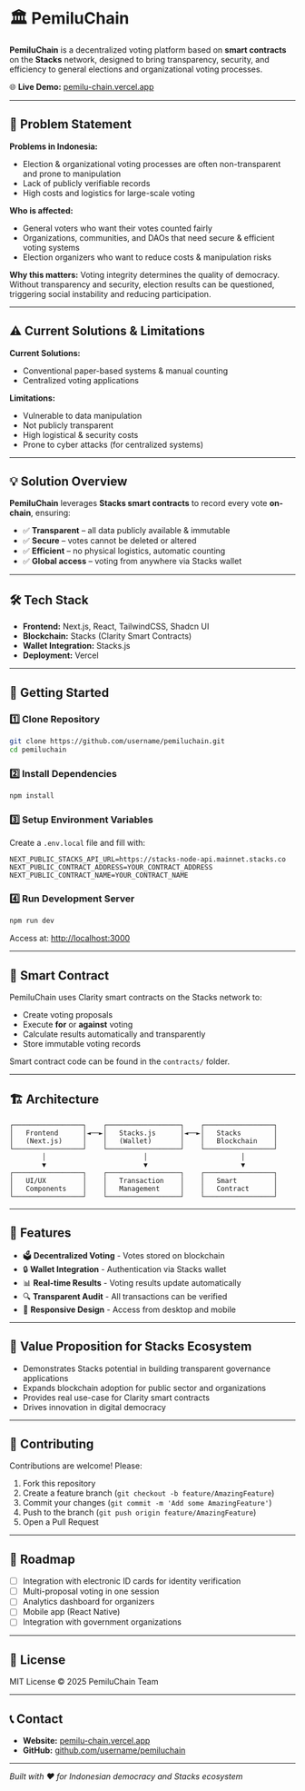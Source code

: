 # 🏛️ PemiluChain

**PemiluChain** is a decentralized voting platform based on **smart contracts** on the **Stacks** network, designed to bring transparency, security, and efficiency to general elections and organizational voting processes.

🌐 **Live Demo:** [pemilu-chain.vercel.app](https://pemilu-chain.vercel.app)

---

## 📌 Problem Statement

**Problems in Indonesia:**

- Election & organizational voting processes are often non-transparent and prone to manipulation
- Lack of publicly verifiable records
- High costs and logistics for large-scale voting

**Who is affected:**

- General voters who want their votes counted fairly
- Organizations, communities, and DAOs that need secure & efficient voting systems
- Election organizers who want to reduce costs & manipulation risks

**Why this matters:**
Voting integrity determines the quality of democracy. Without transparency and security, election results can be questioned, triggering social instability and reducing participation.

---

## ⚠️ Current Solutions & Limitations

**Current Solutions:**

- Conventional paper-based systems & manual counting
- Centralized voting applications

**Limitations:**

- Vulnerable to data manipulation
- Not publicly transparent
- High logistical & security costs
- Prone to cyber attacks (for centralized systems)

---

## 💡 Solution Overview

**PemiluChain** leverages **Stacks smart contracts** to record every vote **on-chain**, ensuring:

- ✅ **Transparent** – all data publicly available & immutable
- ✅ **Secure** – votes cannot be deleted or altered
- ✅ **Efficient** – no physical logistics, automatic counting
- ✅ **Global access** – voting from anywhere via Stacks wallet

---

## 🛠️ Tech Stack

- **Frontend:** Next.js, React, TailwindCSS, Shadcn UI
- **Blockchain:** Stacks (Clarity Smart Contracts)
- **Wallet Integration:** Stacks.js
- **Deployment:** Vercel

---

## 🚀 Getting Started

### 1️⃣ Clone Repository

```bash
git clone https://github.com/username/pemiluchain.git
cd pemiluchain
```

### 2️⃣ Install Dependencies

```bash
npm install
```

### 3️⃣ Setup Environment Variables

Create a `.env.local` file and fill with:

```env
NEXT_PUBLIC_STACKS_API_URL=https://stacks-node-api.mainnet.stacks.co
NEXT_PUBLIC_CONTRACT_ADDRESS=YOUR_CONTRACT_ADDRESS
NEXT_PUBLIC_CONTRACT_NAME=YOUR_CONTRACT_NAME
```

### 4️⃣ Run Development Server

```bash
npm run dev
```

Access at: [http://localhost:3000](http://localhost:3000)

---

## 📜 Smart Contract

PemiluChain uses Clarity smart contracts on the Stacks network to:

- Create voting proposals
- Execute **for** or **against** voting
- Calculate results automatically and transparently
- Store immutable voting records

Smart contract code can be found in the `contracts/` folder.

---

## 🏗️ Architecture

```
┌─────────────────┐    ┌──────────────────┐    ┌─────────────────┐
│   Frontend      │◄──►│   Stacks.js      │◄──►│   Stacks        │
│   (Next.js)     │    │   (Wallet)       │    │   Blockchain    │
└─────────────────┘    └──────────────────┘    └─────────────────┘
        │                        │                       │
        ▼                        ▼                       ▼
┌─────────────────┐    ┌──────────────────┐    ┌─────────────────┐
│   UI/UX         │    │   Transaction    │    │   Smart         │
│   Components    │    │   Management     │    │   Contract      │
└─────────────────┘    └──────────────────┘    └─────────────────┘
```

---

## 🌟 Features

- 🗳️ **Decentralized Voting** - Votes stored on blockchain
- 🔒 **Wallet Integration** - Authentication via Stacks wallet
- 📊 **Real-time Results** - Voting results update automatically
- 🔍 **Transparent Audit** - All transactions can be verified
- 📱 **Responsive Design** - Access from desktop and mobile

---

## 🌟 Value Proposition for Stacks Ecosystem

- Demonstrates Stacks potential in building transparent governance applications
- Expands blockchain adoption for public sector and organizations
- Provides real use-case for Clarity smart contracts
- Drives innovation in digital democracy

---

## 🤝 Contributing

Contributions are welcome! Please:

1. Fork this repository
2. Create a feature branch (`git checkout -b feature/AmazingFeature`)
3. Commit your changes (`git commit -m 'Add some AmazingFeature'`)
4. Push to the branch (`git push origin feature/AmazingFeature`)
5. Open a Pull Request

---

## 📝 Roadmap

- [ ] Integration with electronic ID cards for identity verification
- [ ] Multi-proposal voting in one session
- [ ] Analytics dashboard for organizers
- [ ] Mobile app (React Native)
- [ ] Integration with government organizations

---

## 📄 License

MIT License © 2025 PemiluChain Team

---

## 📞 Contact

- **Website:** [pemilu-chain.vercel.app](https://pemilu-chain.vercel.app)
- **GitHub:** [github.com/username/pemiluchain](https://github.com/username/pemiluchain)

---

_Built with ❤️ for Indonesian democracy and Stacks ecosystem_
